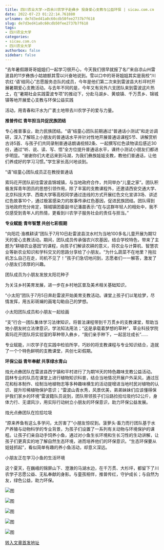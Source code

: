 ```yaml
---
title: 四川农业大学->百余川农学子赴彝乡 投身爱心支教与公益环保 | sicau.com.cn
date: 2022-07-23 01:22:14.761880
urlname: de7d3ed41a0c60cdb50fee2737b7f618
slug: de7d3ed41a0c60cdb50fee2737b7f618
tags: 
- 四川农业大学
categories:
- sicau.com.cn
- 四川农业大学
authorbox: false
sidebar: false
---
```

“去年暑假跟哥哥姐姐们一起学习很开心，今天我们很早就报了名!”来自凉山州雷波县的11岁彝族小姑娘额其雪以兴奋地说到。雪以口中的哥哥姐姐其实是我校“川农红·‘语’结同心”志愿服务总队的成员，今年是他们第二次来到雷波县大杉坪村开展暑期爱心支教活动。与去年不同的是，今年又有另外六支团队来到雷波这片热土，在“暑期社会实践雷波专项”的推动下，分赴马湖乡、黄琅镇、千万贯乡、锦城镇等地开展爱心支教与环保公益实践
<!--more-->
活动，用青春和汗水为广袤土地带去川农学子的爱与力量。

**推普传红 青年担当共促民族团结**

专心推普事业，助力民族团结。“语”结童心团队前期通过“普通话小测试”和走访调研，深入了解班上小朋友的普通话水平并针对性地开展普通话课程5节、讲解赏析古诗5首、与孩子们共同录制普通话朗诵视频2条、一起撰写红色读物读后感近30份，通过“听、说、读、写、悟”全方位提升普通话水平，课终小测试小朋友们都进步明显。“谢谢你们大老远来到马湖，为我们彝族娃娃支教，教他们普通话，让他们养成好的学习习惯。”学生家长高兴地谈到。

“语”结童心团队成员正在教授普通话

索玛花开团队前往雷波县锦城镇，与当地政府合作，共同举办“儿童之家”。团队积极发挥青年团员的思想引领作用，除了丰富的支教课程外，还邀请西安交通大学、北京科技大学、西南大学等高校同学通过连线的方式开展红色文化宣讲3场、讲述红色故事10个，通过极富感染力的故事传承红色基因，促进民族团结。团队得到当地政府充分肯定，锦城镇团委副书记潘晨表示:“在与这群年轻人的相处中，我不仅感受到青年人的热情，更看到川农学子服务社会的责任与担当。”

**专业赋能** **青年智慧 共创七彩假期**

“向阳花·渔樵耕读”团队于7月10日赴雷波县汶水村为当地100多名儿童开展为期12天的爱心支教活动。期间，团队成员传承强农兴农基因，结合学校特色，带来了主题为“耕植农业基因”的课程，向孩子们解读农耕的意义，将农业与计算机、智慧农业等新农业知识和学科交叉的思路分享给了小朋友。“为什么蔬菜不在地里？拖拉机怎么自己在走，司机不见了！”孩子们急切地问到，志愿者们一一解答，激发了小朋友们浓厚的兴趣。

团队成员为小朋友发放太阳花种子

为关注乡村美育发展，进一步在乡村地区普及美术相关基础知识，

“小太阳”团队于7月5日奔赴雷波开始美育支教活动。课堂上孩子们以笔绘梦，尽情发挥，用五彩斑斓的画笔勾勒自己的梦想。

小太阳团队成员和小朋友一起绘画

“支”行合一团队集体学习法律知识，将普法课程带到千万贯乡的支教课堂，帮助当地小朋友树立法律意识，学法知法用法；“这是承载着梦想的草种”，草业科技学院索玛花开团队将实验室的草种带入彝乡，“我们亲手种下，一起茁壮成长”……

专业赋能，川农学子在实践中检验所学，巧妙的将支教课程与专业知识结合，造就了一个个特色鲜明的支教课堂，共创七彩假期。

**环保公益 青年奉献 共享绿水青山**

烛光点彝团队在雷波县西宁镇和平村进行了为期16天的特色趣味支教公益活动。园林专业的队员在课堂上进行植物知识科普，结合当地情况开展户外采风，通过压花和标本制作、绘制当地植物志等多种趣味横生的活动提增进当地村民对植物的认识、提升珍稀植物保护意识；“雷波山青水秀，风景优美，弟弟妹妹们应该懂得保护我们家乡的环境”雷波籍队员说到，团队带领孩子们沿路捡拾垃圾约52公斤，身体力行、无谓风沙，用实际行动树立小朋友的环保意识，助力环保公益发展。

烛光点彝团队在捡拾垃圾

“原来养鱼有这么多学问，太厉害了”小朋友惊叹到。菠萝头·畜力而行团队基于水产养殖与动物科学的专业背景，为孩子们设置了一系列有关动物与环境保护的课程。让孩子们亲自动手饲养小鱼，通过对小鱼生长环境和生长习性的生动讲解，让孩子们更真实的地了解自然生态环境，进而培养他们的环保意识。“生态环保要从娃娃抓起”，看似简单有趣的养小鱼活动，却意义深远。

小朋友正在学习小鱼的生活环境

这个夏天，在巍峨的锦屏山下、澄澈的马湖水边，在千万贯、大杉坪，都留下了川农学子志愿公益、无私奉献的身影。与童孩相伴，推普传红，守护成长；与自然为友，绿色公益，助力环保。

![图](https://news.sicau.edu.cn/__local/5/06/73/C41B32A0DAEEBFCEEC3E6246E28_2378C072_4FE5.jpg)

![图](https://news.sicau.edu.cn/__local/8/F3/61/2B8B5D7E39F0911B3356C0EE09E_2F8CE5D8_5956.jpg)

![图](https://news.sicau.edu.cn/__local/A/23/67/BA40959D1417569BA35D30E9C93_F47D98FE_4686.jpg)

![图](https://news.sicau.edu.cn/__local/B/D5/1A/A9D73D6C7B91E15DD09B52C9ADC_FC653EE6_47DE.jpg)

![图](https://news.sicau.edu.cn/__local/D/8E/AE/356CBF1689A00EACED7CB25D0B2_48B331F0_31B8.jpg)

[转入文章首发地址](https://news.sicau.edu.cn/info/1078/68953.htm)